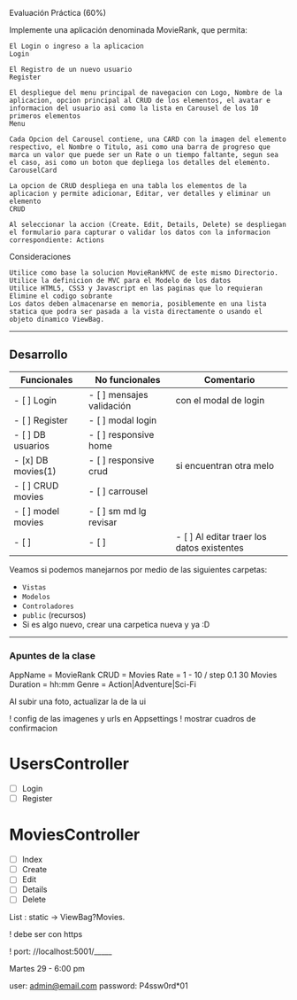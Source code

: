Evaluación Práctica (60%)

Implemente una aplicación denominada MovieRank, que permita:

    El Login o ingreso a la aplicacion
    Login

    El Registro de un nuevo usuario
    Register

    El despliegue del menu principal de navegacion con Logo, Nombre de la aplicacion, opcion principal al CRUD de los elementos, el avatar e informacion del usuario asi como la lista en Carousel de los 10 primeros elementos
    Menu

    Cada Opcion del Carousel contiene, una CARD con la imagen del elemento respectivo, el Nombre o Titulo, asi como una barra de progreso que marca un valor que puede ser un Rate o un tiempo faltante, segun sea el caso, asi como un boton que depliega los detalles del elemento.
    CarouselCard

    La opcion de CRUD despliega en una tabla los elementos de la aplicacion y permite adicionar, Editar, ver detalles y eliminar un elemento
    CRUD

    Al seleccionar la accion (Create. Edit, Details, Delete) se despliegan el formulario para capturar o validar los datos con la informacion correspondiente: Actions

Consideraciones

    Utilice como base la solucion MovieRankMVC de este mismo Directorio.
    Utilice la definicion de MVC para el Modelo de los datos
    Utilice HTML5, CSS3 y Javascript en las paginas que lo requieran
    Elimine el codigo sobrante
    Los datos deben almacenarse en memoria, posiblemente en una lista statica que podra ser pasada a la vista directamente o usando el objeto dinamico ViewBag.


---

## Desarrollo

| Funcionales       | No funcionales            | Comentario                                  |
|-------------------|---------------------------|---------------------------------------------|
| - [ ] Login       | - [ ] mensajes validación | con el modal de login                       |
| - [ ] Register    | - [ ] modal login         |                                             |
| - [ ] DB usuarios | - [ ] responsive home     |                                             |
| - [x] DB movies(1) | - [ ] responsive crud     | si encuentran otra melo                     |
| - [ ] CRUD movies | - [ ] carrousel           |                                             |
| - [ ] model movies | - [ ] sm md lg revisar    |                                             |
| - [ ]  | - [ ]     | - [ ] Al editar traer los datos existentes  |



Veamos si podemos manejarnos por medio de las siguientes carpetas:
* `Vistas`
* `Modelos`
* `Controladores`
* `public` (recursos)
* Si es algo nuevo, crear una carpetica nueva y ya :D

---

### Apuntes de la clase

AppName = MovieRank
CRUD = Movies
Rate = 1 - 10 / step 0.1
30 Movies
Duration = hh:mm
Genre = Action|Adventure|Sci-Fi



Al subir una foto, actualizar la de la ui


! config de las imagenes y urls en Appsettings
! mostrar cuadros de confirmacion


# UsersController
- [ ] Login
- [ ] Register

# MoviesController
- [ ] Index
- [ ] Create
- [ ] Edit
- [ ] Details
- [ ] Delete

List<Movies> : static -> ViewBag?Movies.

! debe ser con https

! port: //localhost:5001/_____

Martes 29 - 6:00 pm

user: admin@email.com
password: P4ssw0rd*01